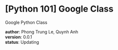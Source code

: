 # [Python 101] Google Class
Google Python Class 

__author__: Phong Trung Le, Quynh Anh<br>
__version__: 0.0.1<br>
__status__: Updating<br>
